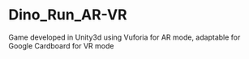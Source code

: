 # Dino_Run_AR-VR
Game developed in Unity3d using Vuforia for AR mode, adaptable for Google Cardboard for VR mode
